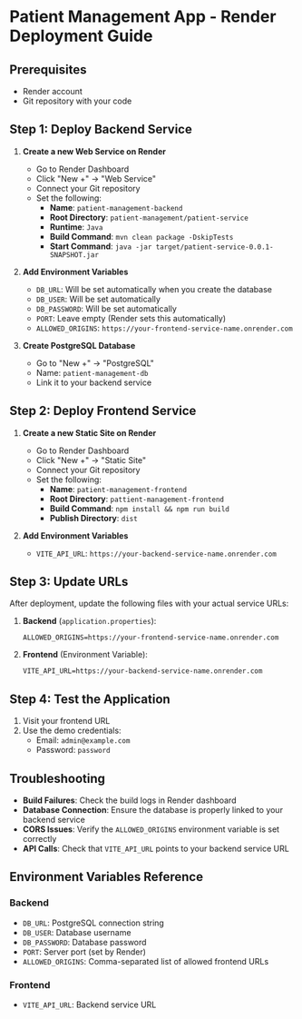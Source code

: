 # Patient Management App - Render Deployment Guide

## Prerequisites
- Render account
- Git repository with your code

## Step 1: Deploy Backend Service

1. **Create a new Web Service on Render**
   - Go to Render Dashboard
   - Click "New +" → "Web Service"
   - Connect your Git repository
   - Set the following:
     - **Name**: `patient-management-backend`
     - **Root Directory**: `patient-management/patient-service`
     - **Runtime**: `Java`
     - **Build Command**: `mvn clean package -DskipTests`
     - **Start Command**: `java -jar target/patient-service-0.0.1-SNAPSHOT.jar`

2. **Add Environment Variables**
   - `DB_URL`: Will be set automatically when you create the database
   - `DB_USER`: Will be set automatically
   - `DB_PASSWORD`: Will be set automatically
   - `PORT`: Leave empty (Render sets this automatically)
   - `ALLOWED_ORIGINS`: `https://your-frontend-service-name.onrender.com`

3. **Create PostgreSQL Database**
   - Go to "New +" → "PostgreSQL"
   - Name: `patient-management-db`
   - Link it to your backend service

## Step 2: Deploy Frontend Service

1. **Create a new Static Site on Render**
   - Go to Render Dashboard
   - Click "New +" → "Static Site"
   - Connect your Git repository
   - Set the following:
     - **Name**: `patient-management-frontend`
     - **Root Directory**: `pattient-management-frontend`
     - **Build Command**: `npm install && npm run build`
     - **Publish Directory**: `dist`

2. **Add Environment Variables**
   - `VITE_API_URL`: `https://your-backend-service-name.onrender.com`

## Step 3: Update URLs

After deployment, update the following files with your actual service URLs:

1. **Backend** (`application.properties`):
   ```
   ALLOWED_ORIGINS=https://your-frontend-service-name.onrender.com
   ```

2. **Frontend** (Environment Variable):
   ```
   VITE_API_URL=https://your-backend-service-name.onrender.com
   ```

## Step 4: Test the Application

1. Visit your frontend URL
2. Use the demo credentials:
   - Email: `admin@example.com`
   - Password: `password`

## Troubleshooting

- **Build Failures**: Check the build logs in Render dashboard
- **Database Connection**: Ensure the database is properly linked to your backend service
- **CORS Issues**: Verify the `ALLOWED_ORIGINS` environment variable is set correctly
- **API Calls**: Check that `VITE_API_URL` points to your backend service URL

## Environment Variables Reference

### Backend
- `DB_URL`: PostgreSQL connection string
- `DB_USER`: Database username
- `DB_PASSWORD`: Database password
- `PORT`: Server port (set by Render)
- `ALLOWED_ORIGINS`: Comma-separated list of allowed frontend URLs

### Frontend
- `VITE_API_URL`: Backend service URL 